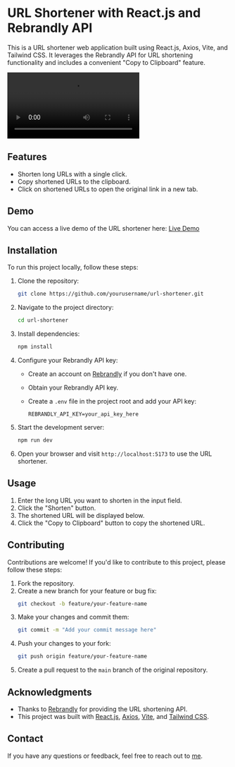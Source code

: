 # URL Shortener with React.js and Rebrandly API

This is a URL shortener web application built using React.js, Axios, Vite, and Tailwind CSS. It leverages the Rebrandly API for URL shortening functionality and includes a convenient "Copy to Clipboard" feature.

<video src="" autoplay loop></video>

## Features

- Shorten long URLs with a single click.
- Copy shortened URLs to the clipboard.
- Click on shortened URLs to open the original link in a new tab.

## Demo

You can access a live demo of the URL shortener here: [Live Demo](https://your-live-demo-url.com)

## Installation

To run this project locally, follow these steps:

1. Clone the repository:

   ```bash
   git clone https://github.com/yourusername/url-shortener.git
   ```

2. Navigate to the project directory:

   ```bash
   cd url-shortener
   ```

3. Install dependencies:

   ```bash
   npm install
   ```

4. Configure your Rebrandly API key:
   - Create an account on [Rebrandly](https://www.rebrandly.com/) if you don't have one.
   - Obtain your Rebrandly API key.
   - Create a `.env` file in the project root and add your API key:

     ```env
     REBRANDLY_API_KEY=your_api_key_here
     ```

5. Start the development server:

   ```bash
   npm run dev
   ```

6. Open your browser and visit `http://localhost:5173` to use the URL shortener.

## Usage

1. Enter the long URL you want to shorten in the input field.
2. Click the "Shorten" button.
3. The shortened URL will be displayed below.
4. Click the "Copy to Clipboard" button to copy the shortened URL.

## Contributing

Contributions are welcome! If you'd like to contribute to this project, please follow these steps:

1. Fork the repository.
2. Create a new branch for your feature or bug fix:
   ```bash
   git checkout -b feature/your-feature-name
   ```
3. Make your changes and commit them:
   ```bash
   git commit -m "Add your commit message here"
   ```
4. Push your changes to your fork:
   ```bash
   git push origin feature/your-feature-name
   ```
5. Create a pull request to the `main` branch of the original repository.


## Acknowledgments

- Thanks to [Rebrandly](https://www.rebrandly.com/) for providing the URL shortening API.
- This project was built with [React.js](https://reactjs.org/), [Axios](https://axios-http.com/), [Vite](https://vitejs.dev/), and [Tailwind CSS](https://tailwindcss.com/).

## Contact

If you have any questions or feedback, feel free to reach out to [me](mailto:emmanuelomemgboji@gmail.com).

